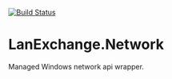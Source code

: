 [![Build Status](https://travis-ci.org/skivsoft/LanExchange.Network.svg?branch=master)](https://travis-ci.org/skivsoft/LanExchange.Network)

# LanExchange.Network
Managed Windows network api wrapper.
